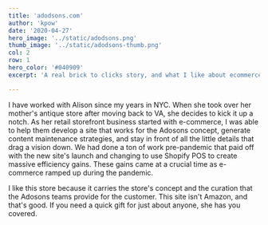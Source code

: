 ```yaml
---
title: 'adodsons.com'
author: 'kpow'
date: '2020-04-27'
hero_image: '../static/adodsons.png'
thumb_image: '../static/adodsons-thumb.png'
col: 2
row: 1
hero_color: '#040909'
excerpt: 'A real brick to clicks story, and what I like about ecommerce'

---
```


I have worked with Alison since my years in NYC. When she took over her mother's antique store after moving back to VA, she decides to kick it up a notch. As her retail storefront business started with e-commerce, I was able to help them develop a site that works for the Adosons concept, generate content maintenance strategies, and stay in front of all the little details that drag a vision down. We had done a ton of work pre-pandemic that paid off with the new site's launch and changing to use Shopify POS to create massive efficiency gains. These gains came at a crucial time as e-commerce ramped up during the pandemic.

I like this store because it carries the store's concept and the curation that the Adosons teams provide for the customer. This site isn't Amazon, and that's good. If you need a quick gift for just about anyone, she has you covered.
